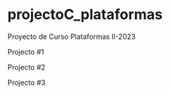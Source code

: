 # projectoC_plataformas
Proyecto de Curso Plataformas II-2023

Projecto #1

Projecto #2

Projecto #3
